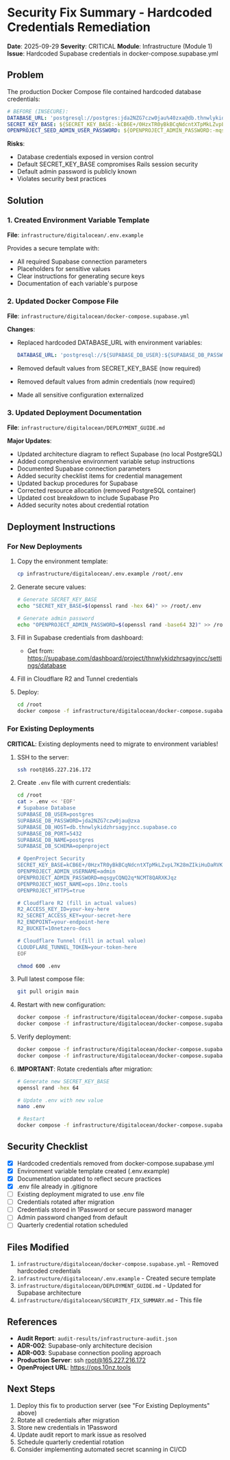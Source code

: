 # Security Fix Summary - Hardcoded Credentials Remediation

**Date**: 2025-09-29 **Severity**: CRITICAL **Module**: Infrastructure
(Module 1) **Issue**: Hardcoded Supabase credentials in
docker-compose.supabase.yml

## Problem

The production Docker Compose file contained hardcoded database credentials:

```yaml
# BEFORE (INSECURE):
DATABASE_URL: 'postgresql://postgres:jda2NZG7czw0jau%40zxa@db.thnwlykidzhrsagyjncc.supabase.co:5432/postgres?schema=openproject'
SECRET_KEY_BASE: ${SECRET_KEY_BASE:-kCB6E+/0HzxTR0yBkBCqNdcntXTpMkLZvpL7K28mZIkiHuDaRVKx1gPihP4VHp2o}
OPENPROJECT_SEED_ADMIN_USER_PASSWORD: ${OPENPROJECT_ADMIN_PASSWORD:-mqsgyCQNQ2q*NCMT8QARXKJqz}
```

**Risks**:

- Database credentials exposed in version control
- Default SECRET_KEY_BASE compromises Rails session security
- Default admin password is publicly known
- Violates security best practices

## Solution

### 1. Created Environment Variable Template

**File**: `infrastructure/digitalocean/.env.example`

Provides a secure template with:

- All required Supabase connection parameters
- Placeholders for sensitive values
- Clear instructions for generating secure keys
- Documentation of each variable's purpose

### 2. Updated Docker Compose File

**File**: `infrastructure/digitalocean/docker-compose.supabase.yml`

**Changes**:

- Replaced hardcoded DATABASE_URL with environment variables:

  ```yaml
  DATABASE_URL: 'postgresql://${SUPABASE_DB_USER}:${SUPABASE_DB_PASSWORD}@${SUPABASE_DB_HOST}:${SUPABASE_DB_PORT}/${SUPABASE_DB_NAME}?schema=${SUPABASE_DB_SCHEMA}'
  ```

- Removed default values from SECRET_KEY_BASE (now required)
- Removed default values from admin credentials (now required)
- Made all sensitive configuration externalized

### 3. Updated Deployment Documentation

**File**: `infrastructure/digitalocean/DEPLOYMENT_GUIDE.md`

**Major Updates**:

- Updated architecture diagram to reflect Supabase (no local PostgreSQL)
- Added comprehensive environment variable setup instructions
- Documented Supabase connection parameters
- Added security checklist items for credential management
- Updated backup procedures for Supabase
- Corrected resource allocation (removed PostgreSQL container)
- Updated cost breakdown to include Supabase Pro
- Added security notes about credential rotation

## Deployment Instructions

### For New Deployments

1. Copy the environment template:

   ```bash
   cp infrastructure/digitalocean/.env.example /root/.env
   ```

2. Generate secure values:

   ```bash
   # Generate SECRET_KEY_BASE
   echo "SECRET_KEY_BASE=$(openssl rand -hex 64)" >> /root/.env

   # Generate admin password
   echo "OPENPROJECT_ADMIN_PASSWORD=$(openssl rand -base64 32)" >> /root/.env
   ```

3. Fill in Supabase credentials from dashboard:
   - Get from:
     <https://supabase.com/dashboard/project/thnwlykidzhrsagyjncc/settings/database>

4. Fill in Cloudflare R2 and Tunnel credentials

5. Deploy:

   ```bash
   cd /root
   docker compose -f infrastructure/digitalocean/docker-compose.supabase.yml up -d
   ```

### For Existing Deployments

**CRITICAL**: Existing deployments need to migrate to environment variables!

1. SSH to the server:

   ```bash
   ssh root@165.227.216.172
   ```

2. Create `.env` file with current credentials:

   ```bash
   cd /root
   cat > .env << 'EOF'
   # Supabase Database
   SUPABASE_DB_USER=postgres
   SUPABASE_DB_PASSWORD=jda2NZG7czw0jau@zxa
   SUPABASE_DB_HOST=db.thnwlykidzhrsagyjncc.supabase.co
   SUPABASE_DB_PORT=5432
   SUPABASE_DB_NAME=postgres
   SUPABASE_DB_SCHEMA=openproject

   # OpenProject Security
   SECRET_KEY_BASE=kCB6E+/0HzxTR0yBkBCqNdcntXTpMkLZvpL7K28mZIkiHuDaRVKx1gPihP4VHp2o
   OPENPROJECT_ADMIN_USERNAME=admin
   OPENPROJECT_ADMIN_PASSWORD=mqsgyCQNQ2q*NCMT8QARXKJqz
   OPENPROJECT_HOST_NAME=ops.10nz.tools
   OPENPROJECT_HTTPS=true

   # Cloudflare R2 (fill in actual values)
   R2_ACCESS_KEY_ID=your-key-here
   R2_SECRET_ACCESS_KEY=your-secret-here
   R2_ENDPOINT=your-endpoint-here
   R2_BUCKET=10netzero-docs

   # Cloudflare Tunnel (fill in actual value)
   CLOUDFLARE_TUNNEL_TOKEN=your-token-here
   EOF

   chmod 600 .env
   ```

3. Pull latest compose file:

   ```bash
   git pull origin main
   ```

4. Restart with new configuration:

   ```bash
   docker compose -f infrastructure/digitalocean/docker-compose.supabase.yml down
   docker compose -f infrastructure/digitalocean/docker-compose.supabase.yml up -d
   ```

5. Verify deployment:

   ```bash
   docker compose -f infrastructure/digitalocean/docker-compose.supabase.yml ps
   docker compose -f infrastructure/digitalocean/docker-compose.supabase.yml logs openproject
   ```

6. **IMPORTANT**: Rotate credentials after migration:

   ```bash
   # Generate new SECRET_KEY_BASE
   openssl rand -hex 64

   # Update .env with new value
   nano .env

   # Restart
   docker compose -f infrastructure/digitalocean/docker-compose.supabase.yml restart
   ```

## Security Checklist

- [x] Hardcoded credentials removed from docker-compose.supabase.yml
- [x] Environment variable template created (.env.example)
- [x] Documentation updated to reflect secure practices
- [x] .env file already in .gitignore
- [ ] Existing deployment migrated to use .env file
- [ ] Credentials rotated after migration
- [ ] Credentials stored in 1Password or secure password manager
- [ ] Admin password changed from default
- [ ] Quarterly credential rotation scheduled

## Files Modified

1. `infrastructure/digitalocean/docker-compose.supabase.yml` - Removed hardcoded
   credentials
2. `infrastructure/digitalocean/.env.example` - Created secure template
3. `infrastructure/digitalocean/DEPLOYMENT_GUIDE.md` - Updated for Supabase
   architecture
4. `infrastructure/digitalocean/SECURITY_FIX_SUMMARY.md` - This file

## References

- **Audit Report**: `audit-results/infrastructure-audit.json`
- **ADR-002**: Supabase-only architecture decision
- **ADR-003**: Supabase connection pooling approach
- **Production Server**: ssh root@165.227.216.172
- **OpenProject URL**: <https://ops.10nz.tools>

## Next Steps

1. Deploy this fix to production server (see "For Existing Deployments" above)
2. Rotate all credentials after migration
3. Store new credentials in 1Password
4. Update audit report to mark issue as resolved
5. Schedule quarterly credential rotation
6. Consider implementing automated secret scanning in CI/CD
